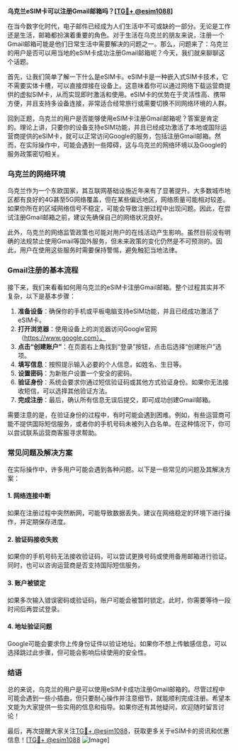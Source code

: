 **乌克兰eSIM卡可以注册Gmail邮箱吗？[[TG💪+ @esim1088](https://t.me/s/esim1088)]**

在当今数字化时代，电子邮件已经成为人们生活中不可或缺的一部分。无论是工作还是生活，邮箱都扮演着重要的角色。对于生活在乌克兰的朋友来说，注册一个Gmail邮箱可能是他们日常生活中需要解决的问题之一。那么，问题来了：乌克兰的用户是否可以用当地的eSIM卡成功注册Gmail邮箱呢？今天，我们就来聊聊这个话题。

首先，让我们简单了解一下什么是eSIM卡。eSIM卡是一种嵌入式SIM卡技术，它不需要实体卡槽，可以直接焊接在设备上。这意味着你可以通过网络下载运营商提供的虚拟SIM卡，从而实现即时激活和使用。eSIM卡的优势在于灵活性高、携带方便，并且支持多设备连接，非常适合经常旅行或需要切换不同网络环境的人群。

回到正题，乌克兰的用户是否能够使用eSIM卡注册Gmail邮箱呢？答案是肯定的。理论上讲，只要你的设备支持eSIM功能，并且已经成功激活了本地或国际运营商提供的eSIM卡，就可以正常访问Google的服务，包括注册Gmail邮箱。然而，在实际操作中，可能会遇到一些障碍，这与乌克兰的网络环境以及Google的服务政策密切相关。

### 乌克兰的网络环境

乌克兰作为一个东欧国家，其互联网基础设施近年来有了显著提升。大多数城市地区都有良好的4G甚至5G网络覆盖，但在某些偏远地区，网络质量可能相对较差。如果你所在的区域网络信号不稳定，可能会导致注册过程中出现问题。因此，在尝试注册Gmail邮箱之前，建议先确保自己的网络状况良好。

此外，乌克兰的网络监管政策也可能对用户的在线活动产生影响。虽然目前没有明确的法规禁止使用Gmail等国外服务，但未来政策的变化仍然是不可预测的。因此，用户在使用这些服务时需要保持警惕，避免触犯当地法律。

### Gmail注册的基本流程

接下来，我们来看看如何用乌克兰的eSIM卡注册Gmail邮箱。整个过程其实并不复杂，以下是基本步骤：

1. **准备设备**：确保你的手机或平板电脑支持eSIM功能，并且已经成功激活了eSIM卡。
2. **打开浏览器**：使用设备上的浏览器访问Google官网（https://www.google.com）。
3. **点击“创建账户”**：在页面右上角找到“登录”按钮，点击后选择“创建账户”选项。
4. **填写信息**：按照提示输入必要的个人信息，如姓名、生日等。
5. **设置密码**：为新账户设置一个安全的密码。
6. **验证身份**：系统会要求你通过短信验证码或其他方式验证身份。如果你无法接收短信，可以选择其他验证方法。
7. **完成注册**：最后，确认所有信息无误后提交，即可成功创建Gmail邮箱。

需要注意的是，在验证身份的过程中，有时可能会遇到困难。例如，有些运营商可能不提供国际短信服务，或者你的手机号码未被列入白名单。在这种情况下，你可以尝试联系运营商客服寻求帮助。

### 常见问题及解决方案

在实际操作中，许多用户可能会遇到各种问题。以下是一些常见的问题及其解决方案：

#### 1. 网络连接中断
如果在注册过程中突然断网，可能导致数据丢失。建议在网络稳定的环境下进行操作，并定期保存进度。

#### 2. 验证码接收失败
如果你的手机号码无法接收验证码，可以尝试更换号码或使用备用邮箱进行验证。同时，也可以咨询运营商是否支持国际短信服务。

#### 3. 账户被锁定
如果多次输入错误密码或验证码，账户可能会被暂时锁定。此时，你需要等待一段时间后再尝试登录。

#### 4. 地址验证问题
Google可能会要求你上传身份证件以验证地址。如果你不想上传敏感信息，可以选择跳过此步骤，但可能会影响后续使用的安全性。

### 结语

总的来说，乌克兰的用户是可以使用eSIM卡成功注册Gmail邮箱的。尽管过程中可能会遇到一些小插曲，但只要耐心操作并注意细节，就能顺利完成注册。希望本文能为大家提供一些实用的信息和指导。如果你还有其他疑问，欢迎随时留言讨论！

最后，再次提醒大家关注[TG💪+ @esim1088](https://t.me/s/esim1088)，获取更多关于eSIM卡的资讯和优惠信息！[[TG💪+ @esim1088](https://t.me/s/esim1088) ![Image](https://i.postimg.cc/4NQfJmqS/Snipaste-2025-05-13-00-14-12.png)]